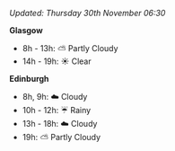 *Updated: Thursday 30th November 06:30*

**Glasgow**

* 8h - 13h: :partly_sunny: Partly Cloudy
* 14h - 19h: :sunny: Clear

**Edinburgh**

* 8h, 9h: :cloud: Cloudy
* 10h - 12h: :umbrella: Rainy
* 13h - 18h: :cloud: Cloudy
* 19h: :partly_sunny: Partly Cloudy
